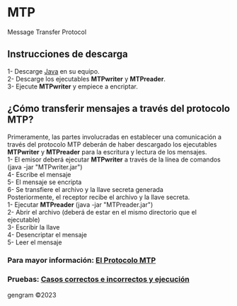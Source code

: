 # MTP
Message Transfer Protocol
## Instrucciones de descarga
1- Descarge [Java](https://www.java.com/en/download/) en su equipo.\
2- Descarge los ejecutables __MTPwriter__ y __MTPreader__.\
3- Ejecute __MTPwriter__ y empiece a encriptar.
## ¿Cómo transferir mensajes a través del protocolo MTP?
Primeramente, las partes involucradas en establecer una comunicación a través del protocolo MTP deberán de haber descargado los ejecutables __MTPwriter__ y __MTPreader__ para la escritura y lectura de los mensajes.\
1- El emisor deberá ejecutar __MTPwriter__ a través de la línea de comandos (java -jar "MTPwriter.jar")\
4- Escribe el mensaje\
5- El mensaje se encripta\
6- Se transfiere el archivo y la llave secreta generada\
Posteriormente, el receptor recibe el archivo y la llave secreta.\
1- Ejecutar __MTPreader__ (java -jar "MTPreader.jar")\
2- Abrir el archivo (deberá de estar en el mismo directorio que el ejecutable)\
3- Escribir la llave\
4- Desencriptar el mensaje\
5- Leer el mensaje
### Para mayor información: [El Protocolo MTP]([https://docs.google.com/document/d/e/2PACX-1vTf7jOA-6RzPAun4pg9cNOq2YFjnClUc6e2jnNv3lMlHcqKmA3GF4kXPWkOdwIq4VUjKvcAQMHFziKz/pub)
### Pruebas: [Casos correctos e incorrectos y ejecución](https://docs.google.com/document/d/e/2PACX-1vTDQxuzangbvqgURfvDqfpYP07D3tA2GOjOEnu4Md4CuZSO-k4ILkyTgS7gPAKf6HcMvrItj-ruYqpi/pub)
gengram ©2023

